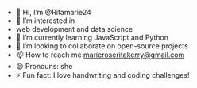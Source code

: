 - 👋 Hi, I’m @Ritamarie24
- 👀 I’m interested in
-  web development and data science
- 🌱 I’m currently learning JavaScript and Python
- 💞️ I’m looking to collaborate on open-source projects
- 📫 How to reach me marieroseritakerry@gmail.com
- 😄 Pronouns: she
- ⚡ Fun fact: I love handwriting and coding challenges!

<!---
Ritamarie24/Ritamarie24 is a ✨ special ✨ repository because its `README.md` (this file) appears on your GitHub profile.
You can click the Preview link to take a look at your changes.
--->
